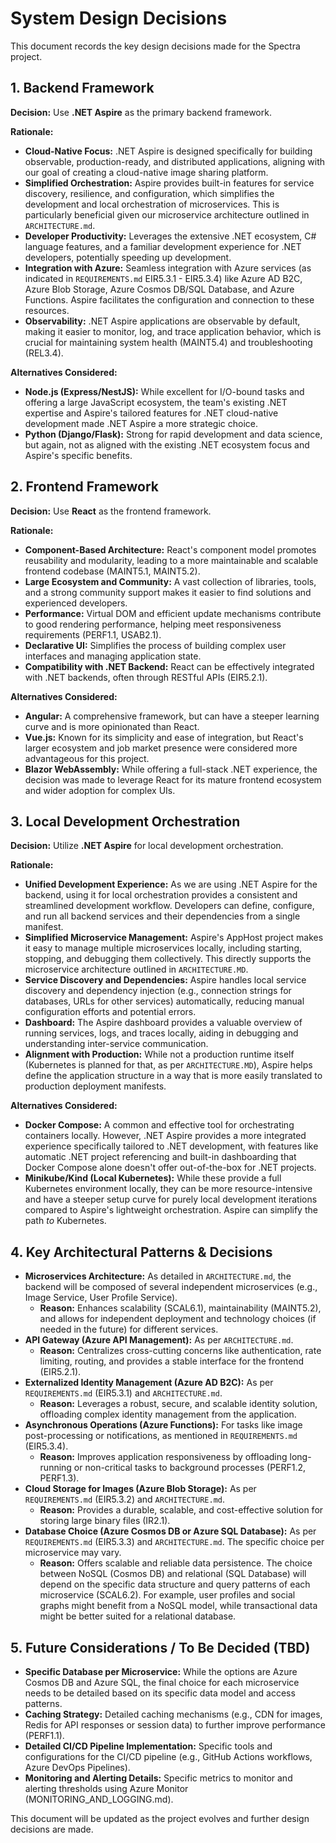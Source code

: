 # System Design Decisions

This document records the key design decisions made for the Spectra project.

## 1. Backend Framework

**Decision:** Use **.NET Aspire** as the primary backend framework.

**Rationale:**

*   **Cloud-Native Focus:** .NET Aspire is designed specifically for building observable, production-ready, and distributed applications, aligning with our goal of creating a cloud-native image sharing platform.
*   **Simplified Orchestration:** Aspire provides built-in features for service discovery, resilience, and configuration, which simplifies the development and local orchestration of microservices. This is particularly beneficial given our microservice architecture outlined in `ARCHITECTURE.md`.
*   **Developer Productivity:** Leverages the extensive .NET ecosystem, C# language features, and a familiar development experience for .NET developers, potentially speeding up development.
*   **Integration with Azure:** Seamless integration with Azure services (as indicated in `REQUIREMENTS.md` EIR5.3.1 - EIR5.3.4) like Azure AD B2C, Azure Blob Storage, Azure Cosmos DB/SQL Database, and Azure Functions. Aspire facilitates the configuration and connection to these resources.
*   **Observability:** .NET Aspire applications are observable by default, making it easier to monitor, log, and trace application behavior, which is crucial for maintaining system health (MAINT5.4) and troubleshooting (REL3.4).

**Alternatives Considered:**

*   **Node.js (Express/NestJS):** While excellent for I/O-bound tasks and offering a large JavaScript ecosystem, the team's existing .NET expertise and Aspire's tailored features for .NET cloud-native development made .NET Aspire a more strategic choice.
*   **Python (Django/Flask):** Strong for rapid development and data science, but again, not as aligned with the existing .NET ecosystem focus and Aspire's specific benefits.

## 2. Frontend Framework

**Decision:** Use **React** as the frontend framework.

**Rationale:**

*   **Component-Based Architecture:** React's component model promotes reusability and modularity, leading to a more maintainable and scalable frontend codebase (MAINT5.1, MAINT5.2).
*   **Large Ecosystem and Community:** A vast collection of libraries, tools, and a strong community support makes it easier to find solutions and experienced developers.
*   **Performance:** Virtual DOM and efficient update mechanisms contribute to good rendering performance, helping meet responsiveness requirements (PERF1.1, USAB2.1).
*   **Declarative UI:** Simplifies the process of building complex user interfaces and managing application state.
*   **Compatibility with .NET Backend:** React can be effectively integrated with .NET backends, often through RESTful APIs (EIR5.2.1).

**Alternatives Considered:**

*   **Angular:** A comprehensive framework, but can have a steeper learning curve and is more opinionated than React.
*   **Vue.js:** Known for its simplicity and ease of integration, but React's larger ecosystem and job market presence were considered more advantageous for this project.
*   **Blazor WebAssembly:** While offering a full-stack .NET experience, the decision was made to leverage React for its mature frontend ecosystem and wider adoption for complex UIs.

## 3. Local Development Orchestration

**Decision:** Utilize **.NET Aspire** for local development orchestration.

**Rationale:**

*   **Unified Development Experience:** As we are using .NET Aspire for the backend, using it for local orchestration provides a consistent and streamlined development workflow. Developers can define, configure, and run all backend services and their dependencies from a single manifest.
*   **Simplified Microservice Management:** Aspire's AppHost project makes it easy to manage multiple microservices locally, including starting, stopping, and debugging them collectively. This directly supports the microservice architecture outlined in `ARCHITECTURE.MD`.
*   **Service Discovery and Dependencies:** Aspire handles local service discovery and dependency injection (e.g., connection strings for databases, URLs for other services) automatically, reducing manual configuration efforts and potential errors.
*   **Dashboard:** The Aspire dashboard provides a valuable overview of running services, logs, and traces locally, aiding in debugging and understanding inter-service communication.
*   **Alignment with Production:** While not a production runtime itself (Kubernetes is planned for that, as per `ARCHITECTURE.MD`), Aspire helps define the application structure in a way that is more easily translated to production deployment manifests.

**Alternatives Considered:**

*   **Docker Compose:** A common and effective tool for orchestrating containers locally. However, .NET Aspire provides a more integrated experience specifically tailored to .NET development, with features like automatic .NET project referencing and built-in dashboarding that Docker Compose alone doesn't offer out-of-the-box for .NET projects.
*   **Minikube/Kind (Local Kubernetes):** While these provide a full Kubernetes environment locally, they can be more resource-intensive and have a steeper setup curve for purely local development iterations compared to Aspire's lightweight orchestration. Aspire can simplify the path *to* Kubernetes.

## 4. Key Architectural Patterns & Decisions

*   **Microservices Architecture:** As detailed in `ARCHITECTURE.md`, the backend will be composed of several independent microservices (e.g., Image Service, User Profile Service).
    *   **Reason:** Enhances scalability (SCAL6.1), maintainability (MAINT5.2), and allows for independent deployment and technology choices (if needed in the future) for different services.
*   **API Gateway (Azure API Management):** As per `ARCHITECTURE.md`.
    *   **Reason:** Centralizes cross-cutting concerns like authentication, rate limiting, routing, and provides a stable interface for the frontend (EIR5.2.1).
*   **Externalized Identity Management (Azure AD B2C):** As per `REQUIREMENTS.md` (EIR5.3.1) and `ARCHITECTURE.md`.
    *   **Reason:** Leverages a robust, secure, and scalable identity solution, offloading complex identity management from the application.
*   **Asynchronous Operations (Azure Functions):** For tasks like image post-processing or notifications, as mentioned in `REQUIREMENTS.md` (EIR5.3.4).
    *   **Reason:** Improves application responsiveness by offloading long-running or non-critical tasks to background processes (PERF1.2, PERF1.3).
*   **Cloud Storage for Images (Azure Blob Storage):** As per `REQUIREMENTS.md` (EIR5.3.2) and `ARCHITECTURE.md`.
    *   **Reason:** Provides a durable, scalable, and cost-effective solution for storing large binary files (IR2.1).
*   **Database Choice (Azure Cosmos DB or Azure SQL Database):** As per `REQUIREMENTS.md` (EIR5.3.3) and `ARCHITECTURE.md`. The specific choice per microservice may vary.
    *   **Reason:** Offers scalable and reliable data persistence. The choice between NoSQL (Cosmos DB) and relational (SQL Database) will depend on the specific data structure and query patterns of each microservice (SCAL6.2). For example, user profiles and social graphs might benefit from a NoSQL model, while transactional data might be better suited for a relational database.

## 5. Future Considerations / To Be Decided (TBD)

*   **Specific Database per Microservice:** While the options are Azure Cosmos DB and Azure SQL, the final choice for each microservice needs to be detailed based on its specific data model and access patterns.
*   **Caching Strategy:** Detailed caching mechanisms (e.g., CDN for images, Redis for API responses or session data) to further improve performance (PERF1.1).
*   **Detailed CI/CD Pipeline Implementation:** Specific tools and configurations for the CI/CD pipeline (e.g., GitHub Actions workflows, Azure DevOps Pipelines).
*   **Monitoring and Alerting Details:** Specific metrics to monitor and alerting thresholds using Azure Monitor (MONITORING_AND_LOGGING.md).

This document will be updated as the project evolves and further design decisions are made. 